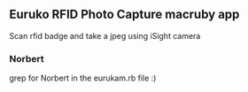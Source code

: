 ## Euruko RFID Photo Capture macruby app

Scan rfid badge and take a jpeg using iSight camera


### Norbert

grep for Norbert in the eurukam.rb file :)


